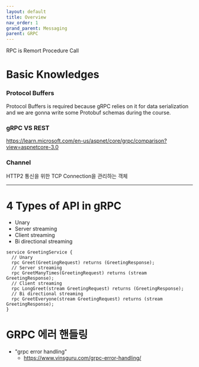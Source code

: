 ```yaml
---
layout: default
title: Overview
nav_order: 1
grand_parent: Messaging
parent: GRPC
---
```



RPC is Remort Procedure Call


# Basic Knowledges

### Protocol Buffers
Protocol Buffers is required because gRPC relies on it for data serialization and we are gonna write some Protobuf schemas during the course.

### gRPC VS REST
https://learn.microsoft.com/en-us/aspnet/core/grpc/comparison?view=aspnetcore-3.0

### Channel
HTTP2 통신을 위한 TCP Connection을 관리하는 객체


---
# 4 Types of API in gRPC
* Unary
* Server streaming
* Client streaming
* Bi directional streaming

```
service GreetingService {
  // Unary
  rpc Greet(GreetingRequest) returns (GreetingResponse);
  // Server streaming
  rpc GreetManyTimes(GreetingRequest) returns (stream GreetingResponse);
  // Client streaming
  rpc LongGreet(stream GreetingRequest) returns (GreetingResponse);
  // Bi directional streaming
  rpc GreetEveryone(stream GreetingRequest) returns (stream GreetingResponse);
}
```


# GRPC 에러 핸들링
* "grpc error handling"
  + https://www.vinsguru.com/grpc-error-handling/
